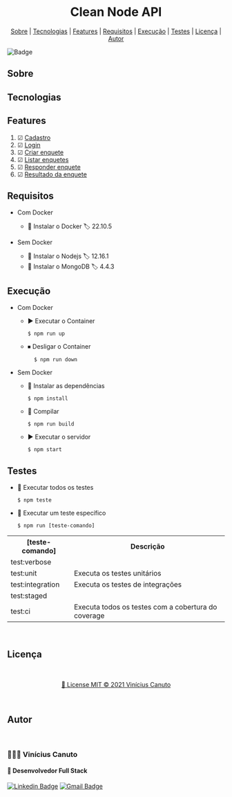 <h1 align="center">
  <strong>Clean Node API</strong>
</h1>

<p align="center">
 <a href="#about">Sobre</a> |
 <a href="#technologies">Tecnologias</a> |
 <a href="#features">Features</a> | 
 <a href="#requirements">Requisitos</a> | 
 <a href="#executable">Execução</a> |
 <a href="#tests">Testes</a> |
 <a href="#license">Licença</a> |
 <a href="#author">Autor</a>
</p>

![Badge](https://img.shields.io/github/license/viniciuscanuto/clean-node-api)

<!--
  Badge tag
  Badge coverage
  Badge travis
  Badge eslint = standard

  badge heroku?

-->

<h2 id="about">Sobre</h2>

<h2 id="technologies">Tecnologias</h2>

<!-- 
node
typescript
jsonwebtoken
git
jest
eslint
docker
heroku

vscode
-->

<h2 id="features">Features</h2>

1. ☑ [Cadastro](./requirements/signup.md)
1. ☑ [Login](./requirements/login.md)
1. ☑ [Criar enquete](./requirements/add-survey.md)
1. ☑ [Listar enquetes](./requirements/load-surveys.md)
1. ☑ [Responder enquete](./requirements/save-survey-result.md)
1. ☑ [Resultado da enquete](./requirements/load-survey-result.md)

<h2 id="requirements">Requisitos</h2>

* Com Docker
  * 📘 Instalar o Docker 🏷 22.10.5

* Sem Docker 
  * 📗 Instalar o Nodejs 🏷 12.16.1
  * 📗 Instalar o MongoDB 🏷 4.4.3

<h2 id="executable">Execução</h2>

* Com Docker
  * ▶ Executar o Container

    ```
    $ npm run up
    ```
  * ⏹ Desligar o Container

    ```
      $ npm run down
    ```
* Sem Docker
  * 🔽 Instalar as dependências

    ```
    $ npm install
    ```
  * 🔁 Compilar 

    ```
    $ npm run build
    ```
  * ▶ Executar o servidor

    ```
    $ npm start
    ```
<h2 id="tests">Testes</h2>

* 🔎 Executar todos os testes

  ```
  $ npm teste
  ```

* 🔎 Executar um teste específico

  ```
  $ npm run [teste-comando]
  ```

<table>
  <tr>
    <th>[teste-comando]</th>
    <th>Descrição</th>
  </tr>
  <tr>
    <td>test:verbose</td>
    <td></td>
  </tr>
  <tr>
    <td>test:unit</td>
    <td>Executa os testes unitários</td>
  </tr>
  <tr>
    <td>test:integration</td>
    <td>Executa os testes de integrações</td>
  </tr>
  <tr>
    <td>test:staged</td>
    <td></td>
  </tr>
  <tr>
    <td>test:ci</td>
    <td>Executa todos os testes com a cobertura do coverage</td>
  </tr>
</table>
<br/>
<h2 id="license">Licença</h2>
<br/>
<a href="./license">
<p align="center">📝 License MIT © 2021  Vinícius Canuto</p>
</a>
<br/>
<h2 id="author">Autor</h2>
<br/>

<h3>🕵🏽‍♂️ Vinícius Canuto</h3>
<h4>💼 Desenvolvedor Full Stack</h4>

[![Linkedin Badge](https://img.shields.io/badge/-Vinícius-blue?style=flat-square&logo=Linkedin&logoColor=white&link=https://www.linkedin.com/in/vin%C3%ADcius-canuto-749602170/)](https://www.linkedin.com/in/vin%C3%ADcius-canuto-749602170/) 
[![Gmail Badge](https://img.shields.io/badge/-vncscanuto@gmail.com-c14438?style=flat-square&logo=Gmail&logoColor=white&link=mailto:vncscanuto@gmail.com)](mailto:vncscanuto@gmail.com)